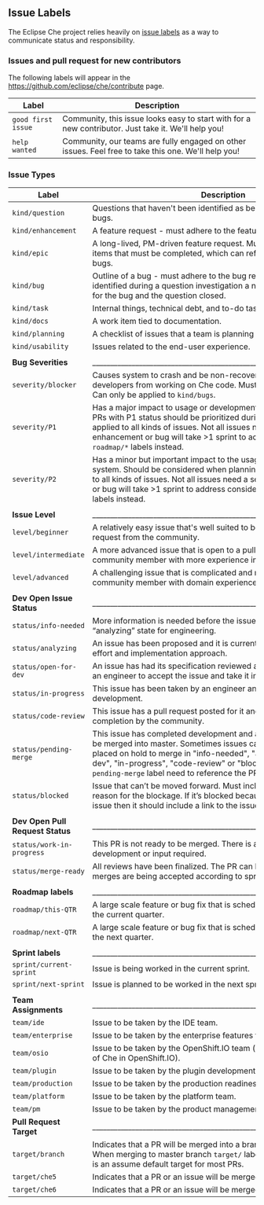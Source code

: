 ## Issue Labels
The Eclipse Che project relies heavily on [issue labels](https://github.com/eclipse/che/labels) as a way to communicate status and responsibility.

### Issues and pull request for new contributors
The following labels will appear in the https://github.com/eclipse/che/contribute page.

| Label        | Description
| ------------ |-------------
| `good first issue`| Community, this issue looks easy to start with for a new contributor. Just take it. We'll help you!
| `help wanted`| Community, our teams are fully engaged on other issues. Feel free to take this one. We'll help you!


### Issue Types
| Label        | Description
| ------------ |-------------
| `kind/question`| Questions that haven't been identified as being feature requests or bugs.
| `kind/enhancement`| A feature request - must adhere to the feature request template.
| `kind/epic`| A long-lived, PM-driven feature request. Must include a checklist of items that must be completed, which can reference enhancements or bugs.
| `kind/bug`| Outline of a bug - must adhere to the bug report template. If a bug is identified during a question investigation a new issue can be created for the bug and the question closed.
| `kind/task`| Internal things, technical debt, and to-do tasks to be performed.
| `kind/docs`| A work item tied to documentation.
| `kind/planning`| A checklist of issues that a team is planning for a particular sprint.
| `kind/usability`| Issues related to the end-user experience.
||
| **Bug Severities**| _________________________________________________________________________ |
| `severity/blocker`| Causes system to crash and be non-recoverable or prevents Che developers from working on Che code.  Must be resolved immediately. Can only be applied to `kind/bugs`.
| `severity/P1`| Has a major impact to usage or development of the system. Issues / PRs with P1 status should be prioritized during sprint planning. Can be applied to all kinds of issues. Not all issues need a severity. If an enhancement or bug will take >1 sprint to address consider using the `roadmap/*` labels instead.
| `severity/P2`| Has a minor but important impact to the usage or development of the system. Should be considered when planning sprints. Can be applied to all kinds of issues. Not all issues need a severity. If an enhancement or bug will take >1 sprint to address consider using the `roadmap/*` labels instead.
||
| **Issue Level**| _________________________________________________________________________ |
| `level/beginner` | A relatively easy issue that's well suited to being addressed by a pull request from the community.
| `level/intermediate` | A more advanced issue that is open to a pull request from a community member with more experience in Che.
| `level/advanced` | A challenging issue that is complicated and needs help from a community member with domain experience.
||
| **Dev Open Issue Status**| _________________________________________________________________________ |
| `status/info-needed` | More information is needed before the issue can move into the “analyzing” state for engineering.
| `status/analyzing` | An issue has been proposed and it is currently being analyzed for effort and implementation approach.
| `status/open-for-dev` | An issue has had its specification reviewed and confirmed. Waiting for an engineer to accept the issue and take it into active development.
| `status/in-progress` | This issue has been taken by an engineer and is under active development.
| `status/code-review` | This issue has a pull request posted for it and is awaiting code review completion by the community.
| `status/pending-merge` | This issue has completed development and awaiting authorization to be merged into master. Sometimes issues can be completed, but are placed on hold to merge in "info-needed", "analyzing", "open-for-dev", "in-progress", "code-review" or "blocked". Issues with a `pending-merge` label need to reference the PR(s) that are pending.
| `status/blocked` | Issue that can’t be moved forward. Must include a comment on the reason for the blockage. If it’s blocked because it depends on another issue then it should include a link to the issue it depends on.
||
| **Dev Open Pull Request Status**| _________________________________________________________________________ |
| `status/work-in-progress` | This PR is not ready to be merged. There is additional testing, development or input required.
| `status/merge-ready` | All reviews have been finalized. The PR can be merged into master if merges are being accepted according to sprint or milestone plan.
||
| **Roadmap labels**| _________________________________________________________________________ |
| `roadmap/this-QTR` | A large scale feature or bug fix that is scheduled to be addressed in the current quarter.
| `roadmap/next-QTR` | A large scale feature or bug fix that is scheduled to be addressed in the next quarter.
||
| **Sprint labels**| _________________________________________________________________________ |
| `sprint/current-sprint` | Issue is being worked in the current sprint.
| `sprint/next-sprint` | Issue is planned to be worked in the next sprint.
||
| **Team Assignments**| _________________________________________________________________________ |
| `team/ide` | Issue to be taken by the IDE team.
| `team/enterprise` | Issue to be taken by the enterprise features team.
| `team/osio` | Issue to be taken by the OpenShift.IO team (working on the integration of Che in OpenShift.IO).
| `team/plugin` | Issue to be taken by the plugin development team.
| `team/production` | Issue to be taken by the production readiness team.
| `team/platform` | Issue to be taken by the platform team.
| `team/pm` | Issue to be taken by the product management team.
| **Pull Request Target**| _________________________________________________________________________ |
| `target/branch` | Indicates that a PR will be merged into a branch other than master. When merging to master branch `target/` label should not be used as it is an assume default target for most PRs.
| `target/che5` | Indicates that a PR or an issue will be merged into che5. 
| `target/che6` | Indicates that a PR or an issue will be merged into che6 branch. 